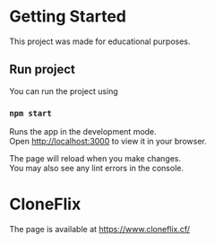 # Getting Started 
This project was made for educational purposes.

## Run project

You can run the project using
### `npm start`

Runs the app in the development mode.\
Open [http://localhost:3000](http://localhost:3000) to view it in your browser.

The page will reload when you make changes.\
You may also see any lint errors in the console.

# CloneFlix

The page is available at https://www.cloneflix.cf/
